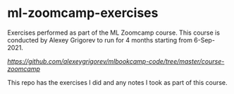 # ml-zoomcamp-exercises
Exercises performed as part of the ML Zoomcamp course. This course is conducted by Alexey Grigorev to run for 4 months starting from 6-Sep-2021.

*https://github.com/alexeygrigorev/mlbookcamp-code/tree/master/course-zoomcamp*

This repo has the exercises I did and any notes I took as part of this course.
